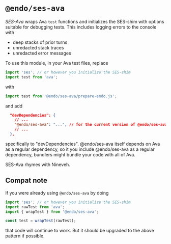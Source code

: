 # `@endo/ses-ava`

*SES-Ava* wraps Ava `test` functions and initializes the SES-shim with options
suitable for debugging tests. This includes logging errors to the console with
- deep stacks of prior turns
- unredacted stack traces
- unredacted error messages

To use this module, in your Ava test files, replace

```js
import 'ses'; // or however you initialize the SES-shim
import test from 'ava';
```
with
```js
import test from '@endo/ses-ava/prepare-endo.js';
```
and add
```json
  "devDependencies": {
    // ...
    "@endo/ses-ava": "...", // for the current version of @endo/ses-ava
    // ...
  },
```
specifically to "devDependencies". @endo/ses-ava itself depends on Ava as
a regular dependency, so it you include @endo/ses-ava as a regular
dependency, bundlers might bundle your code with all of Ava.

SES-Ava rhymes with Nineveh.

## Compat note

If you were already using `@endo/ses-ava` by doing

```js
import 'ses'; // or however you initialize the SES-shim
import rawTest from 'ava';
import { wrapTest } from '@endo/ses-ava';

const test = wrapTest(rawTest);
```

that code will continue to work. But it should be upgraded to the above
pattern if possible.
